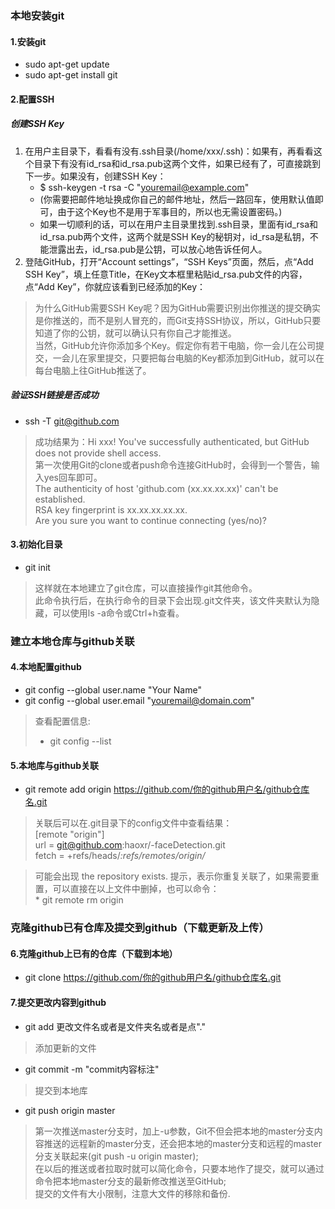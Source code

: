 ### 本地安装git
#### 1.安装git
* sudo apt-get update
* sudo apt-get install git

#### 2.配置SSH
##### 创建SSH Key
1. 在用户主目录下，看看有没有.ssh目录(/home/xxx/.ssh)：如果有，再看看这个目录下有没有id_rsa和id_rsa.pub这两个文件，如果已经有了，可直接跳到下一步。如果没有，创建SSH Key：
    * $ ssh-keygen -t rsa -C "youremail@example.com"
    * (你需要把邮件地址换成你自己的邮件地址，然后一路回车，使用默认值即可，由于这个Key也不是用于军事目的，所以也无需设置密码。)
    * 如果一切顺利的话，可以在用户主目录里找到.ssh目录，里面有id_rsa和id_rsa.pub两个文件，这两个就是SSH Key的秘钥对，id_rsa是私钥，不能泄露出去，id_rsa.pub是公钥，可以放心地告诉任何人。
2. 登陆GitHub，打开“Account settings”，“SSH Keys”页面，然后，点“Add SSH Key”，填上任意Title，在Key文本框里粘贴id_rsa.pub文件的内容，点“Add Key”，你就应该看到已经添加的Key：

>为什么GitHub需要SSH Key呢？因为GitHub需要识别出你推送的提交确实是你推送的，而不是别人冒充的，而Git支持SSH协议，所以，GitHub只要知道了你的公钥，就可以确认只有你自己才能推送。  
>当然，GitHub允许你添加多个Key。假定你有若干电脑，你一会儿在公司提交，一会儿在家里提交，只要把每台电脑的Key都添加到GitHub，就可以在每台电脑上往GitHub推送了。

##### 验证SSH链接是否成功
* ssh -T git@github.com
>成功结果为：Hi xxx! You've successfully authenticated, but GitHub does not provide shell access.  
>第一次使用Git的clone或者push命令连接GitHub时，会得到一个警告，输入yes回车即可。  
    The authenticity of host 'github.com (xx.xx.xx.xx)' can't be established.  
    RSA key fingerprint is xx.xx.xx.xx.xx.  
    Are you sure you want to continue connecting (yes/no)?

#### 3.初始化目录
* git init
>这样就在本地建立了git仓库，可以直接操作git其他命令。  
>此命令执行后，在执行命令的目录下会出现.git文件夹，该文件夹默认为隐藏，可以使用ls -a命令或Ctrl+h查看。

### 建立本地仓库与github关联
#### 4.本地配置github
* git config --global user.name "Your Name"
* git config --global user.email "youremail@domain.com"
>查看配置信息:  
>    * git config --list 

#### 5.本地库与github关联
* git remote add origin https://github.com/你的github用户名/github仓库名.git
>关联后可以在.git目录下的config文件中查看结果：  
    [remote "origin"]  
        url = git@github.com:haoxr/-faceDetection.git  
        fetch = +refs/heads/*:refs/remotes/origin/*

>可能会出现 the repository exists. 提示，表示你重复关联了，如果需要重置，可以直接在以上文件中删掉，也可以命令：  
    * git remote rm origin

### 克隆github已有仓库及提交到github（下载更新及上传）
#### 6.克隆github上已有的仓库（下载到本地）
* git clone https://github.com/你的github用户名/github仓库名.git

#### 7.提交更改内容到github
* git add 更改文件名或者是文件夹名或者是点"."
>添加更新的文件

* git commit -m "commit内容标注"
>提交到本地库

* git push origin master
>第一次推送master分支时，加上-u参数，Git不但会把本地的master分支内容推送的远程新的master分支，还会把本地的master分支和远程的master分支关联起来(git push -u origin master);  
>在以后的推送或者拉取时就可以简化命令，只要本地作了提交，就可以通过命令把本地master分支的最新修改推送至GitHub;  
>提交的文件有大小限制，注意大文件的移除和备份.





